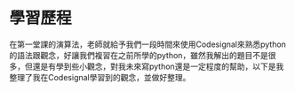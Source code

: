 # 學習歷程

在第一堂課的演算法，老師就給予我們一段時間來使用Codesignal來熟悉python的語法跟觀念，好讓我們複習在之前所學的python，雖然我解出的題目不是很多，但還是有學到些小觀念，對我未來寫python還是一定程度的幫助，以下是我整理了我在Codesignal學習到的觀念，並做好整理。

## 
